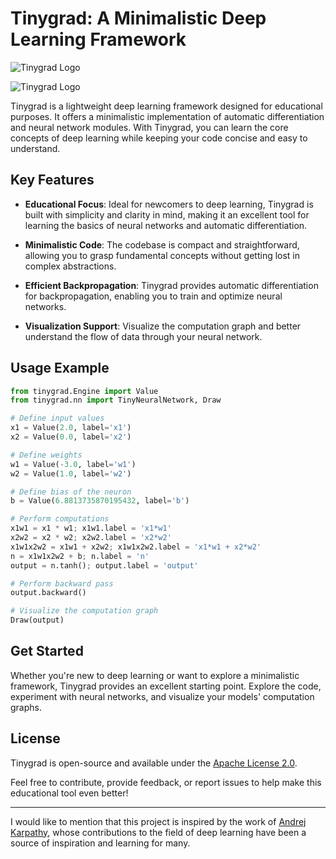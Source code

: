 # Tinygrad: A Minimalistic Deep Learning Framework
![Tinygrad Logo](https://github.com/VivekChauhan05/Tinygrad/assets/105151744/c28c6b76-a1fc-451d-8231-3ab58552ce43)

![Tinygrad Logo](https://github.com/VivekChauhan05/Tinygrad/assets/105151744/1a813c15-2f7e-47c0-9d35-f4ccb9bd752d)



Tinygrad is a lightweight deep learning framework designed for educational purposes. It offers a minimalistic implementation of automatic differentiation and neural network modules. With Tinygrad, you can learn the core concepts of deep learning while keeping your code concise and easy to understand.

## Key Features

- **Educational Focus**: Ideal for newcomers to deep learning, Tinygrad is built with simplicity and clarity in mind, making it an excellent tool for learning the basics of neural networks and automatic differentiation.

- **Minimalistic Code**: The codebase is compact and straightforward, allowing you to grasp fundamental concepts without getting lost in complex abstractions.

- **Efficient Backpropagation**: Tinygrad provides automatic differentiation for backpropagation, enabling you to train and optimize neural networks.

- **Visualization Support**: Visualize the computation graph and better understand the flow of data through your neural network.

## Usage Example

```python
from tinygrad.Engine import Value
from tinygrad.nn import TinyNeuralNetwork, Draw

# Define input values
x1 = Value(2.0, label='x1')
x2 = Value(0.0, label='x2')

# Define weights
w1 = Value(-3.0, label='w1')
w2 = Value(1.0, label='w2')

# Define bias of the neuron
b = Value(6.8813735870195432, label='b')

# Perform computations
x1w1 = x1 * w1; x1w1.label = 'x1*w1'
x2w2 = x2 * w2; x2w2.label = 'x2*w2'
x1w1x2w2 = x1w1 + x2w2; x1w1x2w2.label = 'x1*w1 + x2*w2'
n = x1w1x2w2 + b; n.label = 'n'
output = n.tanh(); output.label = 'output'

# Perform backward pass
output.backward()

# Visualize the computation graph
Draw(output)
```

## Get Started

Whether you're new to deep learning or want to explore a minimalistic framework, Tinygrad provides an excellent starting point. Explore the code, experiment with neural networks, and visualize your models' computation graphs.

## License

Tinygrad is open-source and available under the [Apache License 2.0](LICENSE).

Feel free to contribute, provide feedback, or report issues to help make this educational tool even better!

---

I would like to mention that this project is inspired by the work of [Andrej Karpathy](https://github.com/karpathy), whose contributions to the field of deep learning have been a source of inspiration and learning for many. 
